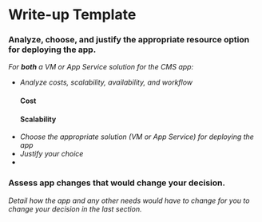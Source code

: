 # Write-up Template

### Analyze, choose, and justify the appropriate resource option for deploying the app.

*For **both** a VM or App Service solution for the CMS app:*
- *Analyze costs, scalability, availability, and workflow*
    #### Cost
    #### Scalability
- *Choose the appropriate solution (VM or App Service) for deploying the app*
- *Justify your choice*
- 

### Assess app changes that would change your decision.

*Detail how the app and any other needs would have to change for you to change your decision in the last section.* 